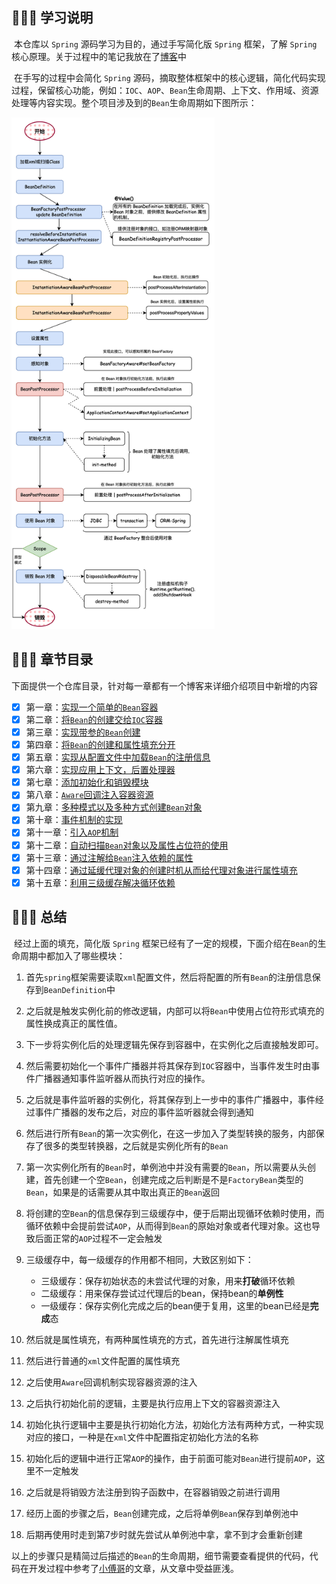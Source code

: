 ## 📢📢📢 学习说明

​		本仓库以 `Spring` 源码学习为目的，通过手写简化版 `Spring` 框架，了解 `Spring` 核心原理。关于过程中的笔记我放在了[博客](https://zzzicode.github.io/)中

​		在手写的过程中会简化 `Spring` 源码，摘取整体框架中的核心逻辑，简化代码实现过程，保留核心功能，例如：`IOC`、`AOP`、``Bean``生命周期、上下文、作用域、资源处理等内容实现。整个项目涉及到的``Bean``生命周期如下图所示：

<img src="notes/img/spring-life-cycle.png" alt="spring-life-cycle" style="zoom:80%;" />

## 📑📑📑 章节目录

​		下面提供一个仓库目录，针对每一章都有一个博客来详细介绍项目中新增的内容

- [x] 第一章：[实现一个简单的``Bean``容器](https://zzzicode.github.io/post/1.%E5%88%9B%E5%BB%BAspring%E5%AE%B9%E5%99%A8/)
- [x] 第二章：[将``Bean``的创建交给`IOC`容器](https://zzzicode.github.io/post/2.%E8%87%AA%E5%8A%A8%E5%88%9B%E5%BB%BAbean%E5%AF%B9%E8%B1%A1/)
- [x] 第三章：[实现带参的``Bean``创建](https://zzzicode.github.io/post/3.%E5%88%9B%E5%BB%BA%E5%B8%A6%E5%8F%82bean%E5%AF%B9%E8%B1%A1/)
- [x] 第四章：[将``Bean``的创建和属性填充分开](https://zzzicode.github.io/post/4.bean%E7%9A%84%E5%AE%9E%E4%BE%8B%E5%8C%96%E5%92%8C%E5%B1%9E%E6%80%A7%E5%A1%AB%E5%85%85%E5%88%86%E7%A6%BB/)
- [x] 第五章：[实现从配置文件中加载``Bean``的注册信息](https://zzzicode.github.io/post/5.%E5%B0%86bean%E7%9A%84%E6%B3%A8%E5%86%8C%E4%BF%A1%E6%81%AF%E6%94%BE%E5%85%A5%E9%85%8D%E7%BD%AE%E6%96%87%E4%BB%B6/)
- [x] 第六章：[实现应用上下文，后置处理器](https://zzzicode.github.io/post/6.%E5%BC%95%E5%85%A5applicationcontext%E5%92%8C%E5%90%8E%E7%BD%AE%E5%A4%84%E7%90%86%E5%99%A8/)
- [x] 第七章：[添加初始化和销毁模块](https://zzzicode.github.io/post/7.%E5%BC%95%E5%85%A5%E5%88%9D%E5%A7%8B%E5%8C%96%E5%92%8C%E9%94%80%E6%AF%81%E9%80%BB%E8%BE%91/)
- [x] 第八章：[`Aware`回调注入容器资源](https://zzzicode.github.io/post/8.%E4%BD%BF%E7%94%A8%E5%9B%9E%E8%B0%83%E6%9C%BA%E5%88%B6%E6%B3%A8%E5%85%A5%E8%B5%84%E6%BA%90/)
- [x] 第九章：[多种模式以及多种方式创建``Bean``对象](https://zzzicode.github.io/post/9.%E5%8E%9F%E5%9E%8Bbean%E5%92%8Cfactorybean/)
- [x] 第十章：[事件机制的实现](https://zzzicode.github.io/post/10.%E5%BC%95%E5%85%A5%E4%BA%8B%E4%BB%B6%E6%9C%BA%E5%88%B6/)
- [x] 第十一章：[引入`AOP`机制](https://zzzicode.github.io/post/11.%E5%9C%A8bean%E7%9A%84%E7%94%9F%E5%91%BD%E5%91%A8%E6%9C%9F%E4%B8%AD%E5%8A%A0%E5%85%A5aop/)
- [x] 第十二章：[自动扫描``Bean``对象以及属性占位符的使用](https://zzzicode.github.io/post/12.%E5%8C%85%E6%89%AB%E6%8F%8F%E5%92%8C%E5%B1%9E%E6%80%A7%E5%8D%A0%E4%BD%8D%E7%AC%A6/)
- [x] 第十三章：[通过注解给``Bean``注入依赖的属性](https://zzzicode.github.io/post/13.%E9%80%9A%E8%BF%87%E6%B3%A8%E8%A7%A3%E6%B3%A8%E5%85%A5%E5%B1%9E%E6%80%A7%E4%BF%A1%E6%81%AF/)
- [x] 第十四章：[通过延缓代理对象的创建时机从而给代理对象进行属性填充](https://zzzicode.github.io/post/14.%E7%BB%99%E4%BB%A3%E7%90%86%E5%AF%B9%E8%B1%A1%E7%9A%84%E5%B1%9E%E6%80%A7%E8%AE%BE%E7%BD%AE%E5%80%BC/)
- [x] 第十五章：[利用三级缓存解决循环依赖](https://zzzicode.github.io/post/15.%E4%B8%89%E7%BA%A7%E7%BC%93%E5%AD%98%E8%A7%A3%E5%86%B3%E5%BE%AA%E7%8E%AF%E4%BE%9D%E8%B5%96/)

## 🏁🏁🏁 总结

​		经过上面的填充，简化版 `Spring` 框架已经有了一定的规模，下面介绍在`Bean`的生命周期中都加入了哪些模块：

1. 首先`spring`框架需要读取`xml`配置文件，然后将配置的所有`Bean`的注册信息保存到`BeanDefinition`中
2. 之后就是触发实例化前的修改逻辑，内部可以将`Bean`中使用占位符形式填充的属性换成真正的属性值。
3. 下一步将实例化后的处理逻辑先保存到容器中，在实例化之后直接触发即可。
4. 然后需要初始化一个事件广播器并将其保存到`IOC`容器中，当事件发生时由事件广播器通知事件监听器从而执行对应的操作。
5. 之后就是事件监听器的实例化，将其保存到上一步中的事件广播器中，事件经过事件广播器的发布之后，对应的事件监听器就会得到通知
6. 然后进行所有`Bean`的第一次实例化，在这一步加入了类型转换的服务，内部保存了很多的类型转换器，之后就是实例化所有的`Bean`
7. 第一次实例化所有的`Bean`时，单例池中并没有需要的`Bean`，所以需要从头创建，首先创建一个空`Bean`，创建完成之后判断是不是`FactoryBean`类型的`Bean`，如果是的话需要从其中取出真正的`Bean`返回
8. 将创建的空`Bean`的信息保存到三级缓存中，便于后期出现循环依赖时使用，而循环依赖中会提前尝试`AOP`，从而得到`Bean`的原始对象或者代理对象。这也导致后面正常的`AOP`过程不一定会触发
9. 三级缓存中，每一级缓存的作用都不相同，大致区别如下：
   - 三级缓存：保存初始状态的未尝试代理的对象，用来**打破**循环依赖
   - 二级缓存：用来保存尝试过代理后的bean，保持bean的**单例性**
   - 一级缓存：保存实例化完成之后的bean便于复用，这里的bean已经是**完成**态

10. 然后就是属性填充，有两种属性填充的方式，首先进行注解属性填充
11. 然后进行普通的`xml`文件配置的属性填充
12. 之后使用`Aware`回调机制实现容器资源的注入
13. 之后执行初始化前的逻辑，主要是执行应用上下文的容器资源注入
14. 初始化执行逻辑中主要是执行初始化方法，初始化方法有两种方式，一种实现对应的接口，一种是在`xml`文件中配置指定初始化方法的名称
15. 初始化后的逻辑中进行正常`AOP`的操作，由于前面可能对`Bean`进行提前`AOP`，这里不一定触发
16. 之后就是将销毁方法注册到钩子函数中，在容器销毁之前进行调用
17. 经历上面的步骤之后，`Bean`创建完成，之后将单例`Bean`保存到单例池中
18. 后期再使用时走到第7步时就先尝试从单例池中拿，拿不到才会重新创建

​		以上的步骤只是精简过后描述的`Bean`的生命周期，细节需要查看提供的代码，代码在开发过程中参考了[小傅哥](https://bugstack.cn/)的文章，从文章中受益匪浅。